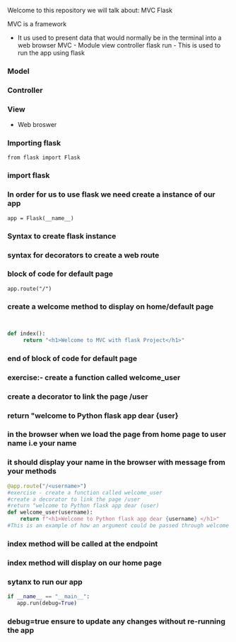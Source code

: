 Welcome to this repository we will talk about:
MVC
Flask

MVC is a framework
- It us used to present data that would normally be in the terminal into a web browser
MVC - Module view controller
flask run - This is used to run the app using flask

### Model
### Controller
### View
- Web broswer

### Importing flask
``` from flask import Flask ```

### import flask

### In order for us to use flask we need create a instance of our app
``` app = Flask(__name__) ```

### Syntax to create flask instance

### syntax for decorators to create a web route
### block of code for default page
```app.route("/")```
### create a welcome method to display on home/default page
```python


def index():
     return "<h1>Welcome to MVC with flask Project</h1>"
```
### end of block of code for default page

### exercise:- create a function called welcome_user
### create a decorator to link the page /user
### return "welcome to Python flask app dear {user}
### in the browser when we load the page from home page to user name i.e your name
### it should display your name in the browser with message from your methods

```python
@app.route("/<username>")
#exercise - create a function called welcome_user
#create a decorator to link the page /user
#return "welcome to Python flask app dear (user)
def welcome_user(username):
    return f"<h1>Welcome to Python flask app dear {username} </h1>"
#This is an example of how an argument could be passed through welcome user
```
### index method will be called at the endpoint
### index method will display on our home page
### sytanx to run our app
```python
if __name__ == "__main__":
   app.run(debug=True)
```
### debug=true ensure to update any changes without re-running the app
